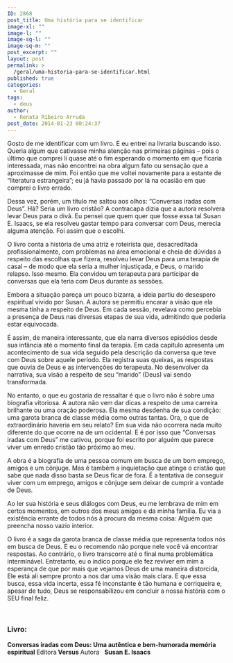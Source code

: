 ```yaml
---
ID: 2868
post_title: Uma história para se identificar
image-xl: ""
image-l: ""
image-sq-l: ""
image-sq-m: ""
post_excerpt: ""
layout: post
permalink: >
  /geral/uma-historia-para-se-identificar.html
published: true
categories:
  - Geral
tags:
  - deus
author:
  - Renata Ribeiro Arruda
post_date: 2014-01-23 00:24:37
---
```

Gosto de me identificar com um livro. E eu entrei na livraria buscando isso. Queria algum que cativasse minha atenção nas primeiras páginas – pois o último que comprei li quase até o fim esperando o momento em que ficaria interessada, mas não encontrei na obra algum fato ou sensação que a aproximasse de mim. Foi então que me voltei novamente para a estante de “literatura estrangeira”; eu já havia passado por lá na ocasião em que comprei o livro errado.

Dessa vez, porém, um título me saltou aos olhos: “Conversas iradas com Deus”. Hã? Seria um livro cristão? A contracapa dizia que a autora resolvera levar Deus para o divã. Eu pensei que quem quer que fosse essa tal Susan E. Isaacs, se ela resolveu gastar tempo para conversar com Deus, merecia alguma atenção. Foi assim que o escolhi.

O livro conta a história de uma atriz e roteirista que, desacreditada profissionalmente, com problemas na área emocional e cheia de dúvidas a respeito das escolhas que fizera, resolveu levar Deus para uma terapia de casal – de modo que ela seria a mulher injustiçada, e Deus, o marido relapso. Isso mesmo. Ela convidou um terapeuta para participar de conversas que ela teria com Deus durante as sessões.

Embora a situação pareça um pouco bizarra, a ideia partiu do desespero espiritual vivido por Susan. A autora se permitiu encarar a visão que ela mesma tinha a respeito de Deus. Em cada sessão, revelava como percebia a presença de Deus nas diversas etapas de sua vida, admitindo que poderia estar equivocada.

É assim, de maneira interessante, que ela narra diversos episódios desde sua infância até o momento final da terapia. Em cada capítulo apresenta um acontecimento de sua vida seguido pela descrição da conversa que teve com Deus sobre aquele período. Ela registra suas queixas, as respostas que ouvia de Deus e as intervenções do terapeuta. No desenvolver da narrativa, sua visão a respeito de seu “marido” (Deus) vai sendo transformada.

No entanto, o que eu gostaria de ressaltar é que o livro não é sobre uma biografia vitoriosa. A autora não vem dar dicas a respeito de uma carreira brilhante ou uma oração poderosa. Ela mesma desdenha de sua condição: uma garota branca de classe média como outras tantas. Ora, o que de extraordinário haveria em seu relato? Em sua vida não ocorrera nada muito diferente do que ocorre na de um ocidental. E é por isso que “Conversas iradas com Deus” me cativou, porque foi escrito por alguém que parece viver um enredo cristão tão próximo ao meu.

A obra é a biografia de uma pessoa comum em busca de um bom emprego, amigos e um cônjuge. Mas é também a inquietação que atinge o cristão que sabe que nada disso basta se Deus ficar de fora. É a tentativa de conseguir viver com um emprego, amigos e cônjuge sem deixar de cumprir a vontade de Deus.

Ao ler sua história e seus diálogos com Deus, eu me lembrava de mim em certos momentos, em outros dos meus amigos e da minha família. Eu via a existência errante de todos nós à procura da mesma coisa: Alguém que preencha nosso vazio interior.

O livro é a saga da garota branca de classe média que representa todos nós em busca de Deus. E eu o recomendo não porque nele você vá encontrar respostas. Ao contrário, o livro transcorre até o final numa problemática interminável. Entretanto, eu o indico porque ele fez reviver em mim a esperança de que por mais que vejamos Deus de uma maneira distorcida, Ele está ali sempre pronto a nos dar uma visão mais clara. E que essa busca, essa vida incerta, essa fé inconstante é tão humana e corriqueira e, apesar de tudo, Deus se responsabilizou em concluir a nossa história com o SEU final feliz.

&nbsp;
<h3>Livro:</h3>
<b>Conversas iradas com Deus: </b><b>Uma autêntica e bem-humorada memória espiritual
</b>Editora<b> Versus
</b>Autora   <b>Susan E. Isaacs</b>